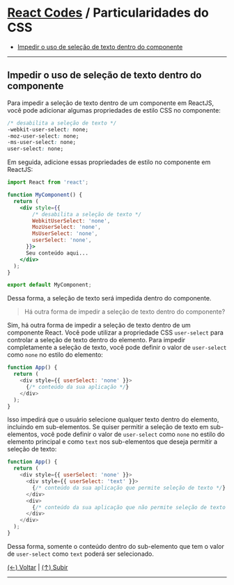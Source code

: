 # [React Codes](https://github.com/systemboys/React_Codes#react-codes "React Codes") / Particularidades do CSS

- [Impedir o uso de seleção de texto dentro do componente](#impedir-o-uso-de-sele%C3%A7%C3%A3o-de-texto-dentro-do-componente "Impedir o uso de seleção de texto dentro do componente")

---

## Impedir o uso de seleção de texto dentro do componente

Para impedir a seleção de texto dentro de um componente em ReactJS, você pode adicionar algumas propriedades de estilo CSS no componente:

```css
/* desabilita a seleção de texto */
-webkit-user-select: none; 
-moz-user-select: none;
-ms-user-select: none;
user-select: none;
```

Em seguida, adicione essas propriedades de estilo no componente em ReactJS:

```jsx
import React from 'react';

function MyComponent() {
  return (
    <div style={{ 
        /* desabilita a seleção de texto */ 
        WebkitUserSelect: 'none',
        MozUserSelect: 'none',
        MsUserSelect: 'none',
        userSelect: 'none',
      }}>
      Seu conteúdo aqui...
    </div>
  );
}

export default MyComponent;
```

Dessa forma, a seleção de texto será impedida dentro do componente.

> Há outra forma de impedir a seleção de texto dentro do componente?

Sim, há outra forma de impedir a seleção de texto dentro de um componente React. Você pode utilizar a propriedade CSS `user-select` para controlar a seleção de texto dentro do elemento. Para impedir completamente a seleção de texto, você pode definir o valor de `user-select` como `none` no estilo do elemento:

```javascript
function App() {
  return (
    <div style={{ userSelect: 'none' }}>
      {/* conteúdo da sua aplicação */}
    </div>
  );
}
```

Isso impedirá que o usuário selecione qualquer texto dentro do elemento, incluindo em sub-elementos. Se quiser permitir a seleção de texto em sub-elementos, você pode definir o valor de `user-select` como `none` no estilo do elemento principal e como `text` nos sub-elementos que deseja permitir a seleção de texto:

```javascript
function App() {
  return (
    <div style={{ userSelect: 'none' }}>
      <div style={{ userSelect: 'text' }}>
        {/* conteúdo da sua aplicação que permite seleção de texto */}
      </div>
      <div>
        {/* conteúdo da sua aplicação que não permite seleção de texto */}
      </div>
    </div>
  );
}
```

Dessa forma, somente o conteúdo dentro do sub-elemento que tem o valor de `user-select` como `text` poderá ser selecionado.

[(&larr;) Voltar](https://github.com/systemboys/React_Codes#react-codes "Voltar ao Sumário") | 
[(&uarr;) Subir](#react-codes--particularidades-do-css "Subir para o topo")

---